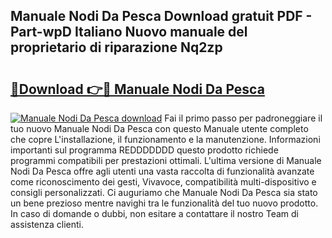 ## Manuale Nodi Da Pesca Download gratuit PDF - Part-wpD Italiano Nuovo manuale del proprietario di riparazione Nq2zp

# <h2><a href="http://df94jp5.blite.top/?on=Manuale+Nodi+Da+Pesca">🔗Download 👉🔴 Manuale Nodi Da Pesca</a></h2>

[![Manuale Nodi Da Pesca download](https://i.imgur.com/lujVjoI.png)](http://df94jp5.blite.top/?on=Manuale+Nodi+Da+Pesca)
Fai il primo passo per padroneggiare il tuo nuovo Manuale Nodi Da Pesca con questo Manuale utente completo che copre L'installazione, il funzionamento e la manutenzione. Informazioni importanti sul programma REDDDDDDD questo prodotto richiede programmi compatibili per prestazioni ottimali. L'ultima versione di Manuale Nodi Da Pesca offre agli utenti una vasta raccolta di funzionalità avanzate come riconoscimento dei gesti, Vivavoce, compatibilità multi-dispositivo e consigli personalizzati. Ci auguriamo che Manuale Nodi Da Pesca sia stato un bene prezioso mentre navighi tra le funzionalità del tuo nuovo prodotto. In caso di domande o dubbi, non esitare a contattare il nostro Team di assistenza clienti.
